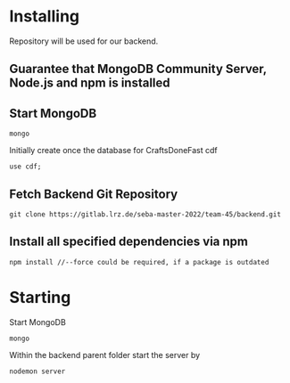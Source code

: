 # Installing

Repository will be used for our backend.

## Guarantee that MongoDB Community Server, Node.js and npm is installed

## Start MongoDB

```
mongo
```

Initially create once the database for CraftsDoneFast cdf
```
use cdf;
```

## Fetch Backend Git Repository

```
git clone https://gitlab.lrz.de/seba-master-2022/team-45/backend.git
```

## Install all specified dependencies via npm
```
npm install //--force could be required, if a package is outdated
```

# Starting

Start MongoDB
```
mongo
```

Within the backend parent folder start the server by

```
nodemon server
```



